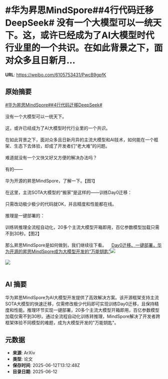 # #华为昇思MindSpore##4行代码迁移DeepSeek# 没有一个大模型可以一统天下。这，或许已经成为了AI大模型时代行业里的一个共识。在如此背景之下，面对众多且日新月...

**URL**: https://weibo.com/6105753431/PwcB9gpfK

## 原始摘要

<a href="https://m.weibo.cn/search?containerid=231522type%3D1%26t%3D10%26q%3D%23%E5%8D%8E%E4%B8%BA%E6%98%87%E6%80%9DMindSpore%23&amp;extparam=%23%E5%8D%8E%E4%B8%BA%E6%98%87%E6%80%9DMindSpore%23" data-hide=""><span class="surl-text">#华为昇思MindSpore#</span></a><a href="https://m.weibo.cn/search?containerid=231522type%3D1%26t%3D10%26q%3D%234%E8%A1%8C%E4%BB%A3%E7%A0%81%E8%BF%81%E7%A7%BBDeepSeek%23&amp;extparam=%234%E8%A1%8C%E4%BB%A3%E7%A0%81%E8%BF%81%E7%A7%BBDeepSeek%23" data-hide=""><span class="surl-text">#4行代码迁移DeepSeek#</span></a> <br><br>没有一个大模型可以一统天下。<br><br>这，或许已经成为了AI大模型时代行业里的一个共识。<br><br>在如此背景之下，面对众多且日新月异的主流大模型和AI技术，如何能在一个框架、生态下去体验，却成了开发者们“老大难”的问题。<br><br>难道就没有一个又快又好又方便的解决办法吗？<br><br>有的——<br><br>华为开源的昇思MindSpore，了解一下。【图1】<br><br>在这里，主流SOTA大模型的“搬家”是这样的——训练Day0迁移：<br><br>只需改动极少极少的代码就OK，并且精度和性能都在线。<br><br>推理是一键部署的：<br><br>训练转推理全流程自动化，20多个主流大模型开箱即用，百亿参数模型加载只需不到30秒。【图2】<br><br>那么昇思MindSpore是如何做到，我们继续往下看。<a href="https://weibo.cn/sinaurl?u=https%3A%2F%2Fmp.weixin.qq.com%2Fs%2FF4HQzW_a3O-NAkMfc8zkbw" data-hide=""><span class="url-icon"><img style="width: 1rem;height: 1rem" src="https://h5.sinaimg.cn/upload/2015/09/25/3/timeline_card_small_web_default.png" referrerpolicy="no-referrer"></span><span class="surl-text">Day0迁移、一键部署，华为开源的昇思MindSpore成为大模型开发的“万能钥匙”</span></a><img style="" src="https://tvax1.sinaimg.cn/large/006Fd7o3ly1i2clu5skzsj30u00gwwim.jpg" referrerpolicy="no-referrer"><br><br><img style="" src="https://tvax3.sinaimg.cn/large/006Fd7o3ly1i2clu1x1v2j30u00k5tcy.jpg" referrerpolicy="no-referrer"><br><br>

## AI 摘要

华为昇思MindSpore为AI大模型开发提供了高效解决方案。该开源框架支持主流SOTA大模型的快速迁移，仅需修改极少代码即可实现训练Day0迁移，且保持精度和性能。推理环节实现一键部署，20多个主流大模型开箱即用，百亿参数模型加载仅需不到30秒。通过全流程自动化训练转推理，MindSpore解决了开发者跨框架体验不同模型的难题，成为大模型开发的"万能钥匙"。

## 元数据

- **来源**: ArXiv
- **类型**: 论文
- **保存时间**: 2025-06-12T13:12:48Z
- **目录日期**: 2025-06-12
